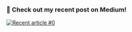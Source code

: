 ###  📝  Check out my recent post on Medium! 

<!--
**dixitishan811/dixitishan811** is a ✨ _special_ ✨ repository because its `README.md` (this file) appears on your GitHub profile.

Here are some ideas to get you started:

- 🔭 I’m currently working on ...
- 🌱 I’m currently learning ...
- 👯 I’m looking to collaborate on ...
- 🤔 I’m looking for help with ...
- 💬 Ask me about ...
- 📫 How to reach me: ...
- 😄 Pronouns: ...
- ⚡ Fun fact: ...
-->
<a target="_blank" href="https://github-readme-medium-recent-article.vercel.app/medium/@ishan-dixit/1"><img src="https://github-readme-medium-recent-article.vercel.app/medium/@ishan-dixit/1" alt="Recent article #0"></a>

